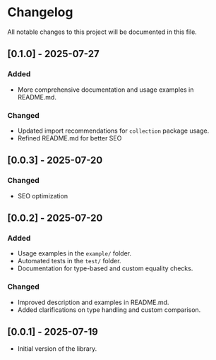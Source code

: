 # Changelog

All notable changes to this project will be documented in this file.

## [0.1.0] - 2025-07-27
### Added
- More comprehensive documentation and usage examples in README.md.

### Changed
- Updated import recommendations for `collection` package usage.
- Refined README.md for better SEO

## [0.0.3] - 2025-07-20
### Changed
- SEO optimization 

## [0.0.2] - 2025-07-20
### Added
- Usage examples in the `example/` folder.
- Automated tests in the `test/` folder.
- Documentation for type-based and custom equality checks.

### Changed
- Improved description and examples in README.md.
- Added clarifications on type handling and custom comparison.

## [0.0.1] - 2025-07-19

- Initial version of the library.

